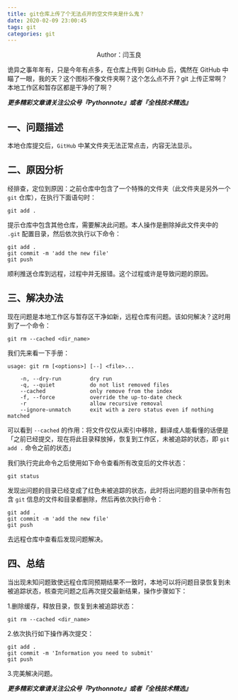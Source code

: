 ```yaml
---
title: git仓库上传了个无法点开的空文件夹是什么鬼？
date: 2020-02-09 23:00:45
tags: git
categories: git
---
```


 <center>Author：闫玉良</center> 

诡异之事年年有，只是今年有点多，在仓库上传到 GitHub 后，偶然在 GitHub 中瞄了一眼，我的天？这个图标不像文件夹啊？这个怎么点不开？git 上传正常啊？本地工作区和暂存区都是干净的了啊？

<!--more-->

***更多精彩文章请关注公众号『Pythonnote』或者『全栈技术精选』***

## 一、问题描述

本地仓库提交后，`GitHub` 中某文件夹无法正常点击，内容无法显示。

## 二、原因分析

经排查，定位到原因：之前仓库中包含了一个特殊的文件夹（此文件夹是另外一个 `git` 仓库），在执行下面语句时：

```shell
git add .
```

提示仓库中包含其他仓库，需要解决此问题。本人操作是删除掉此文件夹中的 `.git` 配置目录，然后依次执行以下命令：

```shell
git add .
git commit -m 'add the new file'
git push
```

顺利推送仓库到远程，过程中并无报错。这个过程或许是导致问题的原因。

## 三、解决办法

现在问题是本地工作区与暂存区干净如新，远程仓库有问题。该如何解决？这时用到了一个命令：

```shell
git rm --cached <dir_name>
```

我们先来看一下手册：

```shell
usage: git rm [<options>] [--] <file>...

    -n, --dry-run         dry run
    -q, --quiet           do not list removed files
    --cached              only remove from the index
    -f, --force           override the up-to-date check
    -r                    allow recursive removal
    --ignore-unmatch      exit with a zero status even if nothing matched
```

可以看到 `--cached` 的作用：将文件仅仅从索引中移除，翻译成人能看懂的话便是 「之前已经提交，现在将此目录释放掉，恢复到工作区，未被追踪的状态，即 `git add .` 命令之前的状态」

我们执行完此命令之后使用如下命令查看所有改变后的文件状态：

```shell
git status
```

发现出问题的目录已经变成了红色未被追踪的状态，此时将出问题的目录中所有包含 `git` 信息的文件和目录都删除，然后再依次执行命令：

```shell
git add .
git commit -m 'add the new file'
git push
```

去远程仓库中查看后发现问题解决。

## 四、总结

当出现未知问题致使远程仓库同预期结果不一致时，本地可以将问题目录恢复到未被追踪状态，核查完问题之后再次提交最新结果，操作步骤如下：

1.删除缓存，释放目录，恢复到未被追踪状态：

```shell
git rm --cached <dir_name>
```

2.依次执行如下操作再次提交：

```shell
git add .
git commit -m 'Information you need to submit'
git push
```

3.完美解决问题。

***更多精彩文章请关注公众号『Pythonnote』或者『全栈技术精选』***